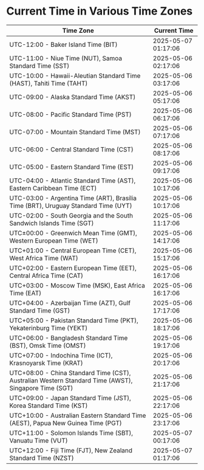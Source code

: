 # Current Time in Various Time Zones

| Time Zone | Current Time |
|-----------|--------------|
| UTC-12:00 - Baker Island Time (BIT) | 2025-05-07 01:17:06 |
| UTC-11:00 - Niue Time (NUT), Samoa Standard Time (SST) | 2025-05-06 02:17:06 |
| UTC-10:00 - Hawaii-Aleutian Standard Time (HAST), Tahiti Time (TAHT) | 2025-05-06 03:17:06 |
| UTC-09:00 - Alaska Standard Time (AKST) | 2025-05-06 05:17:06 |
| UTC-08:00 - Pacific Standard Time (PST) | 2025-05-06 06:17:06 |
| UTC-07:00 - Mountain Standard Time (MST) | 2025-05-06 07:17:06 |
| UTC-06:00 - Central Standard Time (CST) | 2025-05-06 08:17:06 |
| UTC-05:00 - Eastern Standard Time (EST) | 2025-05-06 09:17:06 |
| UTC-04:00 - Atlantic Standard Time (AST), Eastern Caribbean Time (ECT) | 2025-05-06 10:17:06 |
| UTC-03:00 - Argentina Time (ART), Brasília Time (BRT), Uruguay Standard Time (UYT) | 2025-05-06 10:17:06 |
| UTC-02:00 - South Georgia and the South Sandwich Islands Time (SGT) | 2025-05-06 11:17:06 |
| UTC±00:00 - Greenwich Mean Time (GMT), Western European Time (WET) | 2025-05-06 14:17:06 |
| UTC+01:00 - Central European Time (CET), West Africa Time (WAT) | 2025-05-06 15:17:06 |
| UTC+02:00 - Eastern European Time (EET), Central Africa Time (CAT) | 2025-05-06 16:17:06 |
| UTC+03:00 - Moscow Time (MSK), East Africa Time (EAT) | 2025-05-06 16:17:06 |
| UTC+04:00 - Azerbaijan Time (AZT), Gulf Standard Time (GST) | 2025-05-06 17:17:06 |
| UTC+05:00 - Pakistan Standard Time (PKT), Yekaterinburg Time (YEKT) | 2025-05-06 18:17:06 |
| UTC+06:00 - Bangladesh Standard Time (BST), Omsk Time (OMST) | 2025-05-06 19:17:06 |
| UTC+07:00 - Indochina Time (ICT), Krasnoyarsk Time (KRAT) | 2025-05-06 20:17:06 |
| UTC+08:00 - China Standard Time (CST), Australian Western Standard Time (AWST), Singapore Time (SGT) | 2025-05-06 21:17:06 |
| UTC+09:00 - Japan Standard Time (JST), Korea Standard Time (KST) | 2025-05-06 22:17:06 |
| UTC+10:00 - Australian Eastern Standard Time (AEST), Papua New Guinea Time (PGT) | 2025-05-06 23:17:06 |
| UTC+11:00 - Solomon Islands Time (SBT), Vanuatu Time (VUT) | 2025-05-07 00:17:06 |
| UTC+12:00 - Fiji Time (FJT), New Zealand Standard Time (NZST) | 2025-05-07 01:17:06 |
